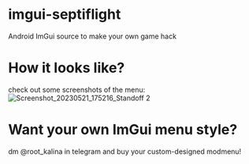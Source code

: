 # imgui-septiflight
Android ImGui source to make your own game hack


# How it looks like?
check out some screenshots of the menu:
![Screenshot_20230521_175216_Standoff 2](https://github.com/TrueFe3r/imgui-septiflight/assets/93656095/6e9bc4a9-8539-4156-95c6-532e8a16716e)


# Want your own ImGui menu style?
dm @root_kalina in telegram and buy your custom-designed modmenu!
